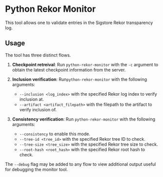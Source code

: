 # Python Rekor Monitor

This tool allows one to validate entries in the Sigstore Rekor transparency log.

## Usage

The tool has three distinct flows.

1. **Checkpoint retreival**: Run `python-rekor-monitor` with the `-c` argument to
   obtain the latest checkpoint information from the server.

2. **Inclusion verification**: Run`python-rekor-monitor` with the following
   arguments:
     - `--inclusion <log_index>` with the specified Rekor log index to verify
       inclusion at.
     - `--artifact <artifact_filepath>` with the filepath to the artifact to
       verify inclusion of.

3. **Consistency verification**: Run `python-rekor-monitor` with the following
   arguments:
     - `--consistency` to enable this mode.
     - `--tree-id <tree_id>` with the specified Rekor tree ID to check.
     - `--tree-size <tree_size>` with the specified Rekor tree size to check.
     - `--root-hash <root_hash>` with the specified Rekor root hash to check.

The `--debug` flag may be added to any flow to view additional output useful for
debugging the monitor tool.
